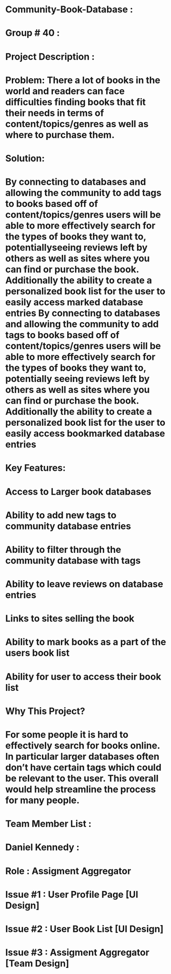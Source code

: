 # Community-Book-Database :
#   Group # 40 :
#
# Project Description :
#   Problem: There a lot of books in the world and readers can face difficulties finding books that fit their needs in terms of content/topics/genres as well as where to purchase them.
#
# Solution: 
#      By connecting to databases and allowing the community to add tags to books based off of content/topics/genres users will be able to more effectively search for the types of books they want to, potentiallyseeing reviews left by others as well as sites where you can find or purchase the book. Additionally the ability to create a personalized book list for the user to easily access marked database entries By connecting to databases and allowing the community to add tags to books based off of content/topics/genres users will be able to more effectively search for the types of books they want to, potentially seeing reviews left by others as well as sites where you can find or purchase the book. Additionally the ability to create a personalized book list for the user to easily access bookmarked database entries
#           
# Key Features:
#      Access to Larger book databases
#      Ability to add new tags to community database entries
#      Ability to filter through the community database with tags
#      Ability to leave reviews on database entries
#      Links to sites selling the book
#      Ability to mark books as a part of the users book list
#      Ability for user to access their book list
#
# Why This Project?
#        For some people it is hard to effectively search for books online. In particular larger databases often don’t have certain tags which could be relevant to the user. This overall would help streamline the process for many people.
#
# Team Member List :
# Daniel Kennedy :
#     Role : Assigment Aggregator
#        Issue #1 : User Profile Page [UI Design]
#        Issue #2 : User Book List [UI Design]
#        Issue #3 : Assigment Aggregator  [Team Design]
